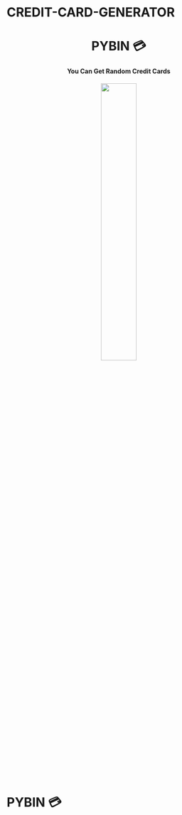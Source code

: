 # CREDIT-CARD-GENERATOR
 

<h1 align="center"> PYBIN 💳 </h1>

<h4 align="center"> You Can Get Random Credit Cards </h4>


<p style="text-align:center;" align="center">
   <img align="center" src="https://cdn.jsdelivr.net/gh/sachinsenall/picx-images-hosting@master/20230518/Untitled design (1).37f00tmc77m0.jpg" height="40%" width="40%" />
</p>


# PYBIN 💳

